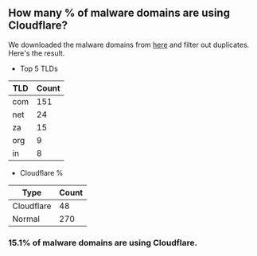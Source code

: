 ## How many % of malware domains are using Cloudflare?


We downloaded the malware domains from [here](https://urlhaus.abuse.ch) and filter out duplicates.
Here's the result.


[//]: # (start replacement)


- Top 5 TLDs

| TLD | Count |
| --- | --- |
| com | 151 |
| net | 24 |
| za | 15 |
| org | 9 |
| in | 8 |


- Cloudflare %

| Type | Count |
| --- | --- |
| Cloudflare | 48 |
| Normal | 270 |


### 15.1% of malware domains are using Cloudflare.
